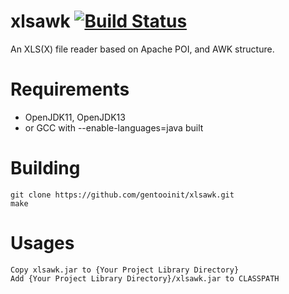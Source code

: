 # xlsawk [![Build Status](https://travis-ci.org/gentooinit/xlsawk.svg?branch=master)](https://travis-ci.org/gentooinit/xlsawk)
An XLS(X) file reader based on Apache POI, and AWK structure. 

# Requirements
* OpenJDK11, OpenJDK13
* or GCC with --enable-languages=java built

# Building
    git clone https://github.com/gentooinit/xlsawk.git
    make

# Usages
    Copy xlsawk.jar to {Your Project Library Directory}
    Add {Your Project Library Directory}/xlsawk.jar to CLASSPATH
